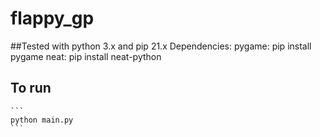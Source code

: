 # flappy_gp


##Tested with python 3.x and pip 21.x
Dependencies:
    pygame: pip install pygame
    neat: pip install neat-python


## To run
    ```
    python main.py
    ```
